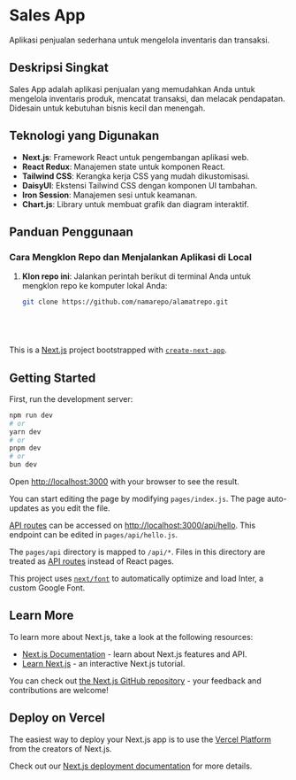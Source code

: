 # Sales App

Aplikasi penjualan sederhana untuk mengelola inventaris dan transaksi.

## Deskripsi Singkat

Sales App adalah aplikasi penjualan yang memudahkan Anda untuk mengelola inventaris produk, mencatat transaksi, dan melacak pendapatan. Didesain untuk kebutuhan bisnis kecil dan menengah.

## Teknologi yang Digunakan

- **Next.js**: Framework React untuk pengembangan aplikasi web.
- **React Redux**: Manajemen state untuk komponen React.
- **Tailwind CSS**: Kerangka kerja CSS yang mudah dikustomisasi.
- **DaisyUI**: Ekstensi Tailwind CSS dengan komponen UI tambahan.
- **Iron Session**: Manajemen sesi untuk keamanan.
- **Chart.js**: Library untuk membuat grafik dan diagram interaktif.


## Panduan Penggunaan

### Cara Mengklon Repo dan Menjalankan Aplikasi di Local

1. **Klon repo ini**: Jalankan perintah berikut di terminal Anda untuk mengklon repo ke komputer lokal Anda:

   ```bash
   git clone https://github.com/namarepo/alamatrepo.git






This is a [Next.js](https://nextjs.org/) project bootstrapped with [`create-next-app`](https://github.com/vercel/next.js/tree/canary/packages/create-next-app).

## Getting Started

First, run the development server:

```bash
npm run dev
# or
yarn dev
# or
pnpm dev
# or
bun dev
```

Open [http://localhost:3000](http://localhost:3000) with your browser to see the result.

You can start editing the page by modifying `pages/index.js`. The page auto-updates as you edit the file.

[API routes](https://nextjs.org/docs/api-routes/introduction) can be accessed on [http://localhost:3000/api/hello](http://localhost:3000/api/hello). This endpoint can be edited in `pages/api/hello.js`.

The `pages/api` directory is mapped to `/api/*`. Files in this directory are treated as [API routes](https://nextjs.org/docs/api-routes/introduction) instead of React pages.

This project uses [`next/font`](https://nextjs.org/docs/basic-features/font-optimization) to automatically optimize and load Inter, a custom Google Font.

## Learn More

To learn more about Next.js, take a look at the following resources:

- [Next.js Documentation](https://nextjs.org/docs) - learn about Next.js features and API.
- [Learn Next.js](https://nextjs.org/learn) - an interactive Next.js tutorial.

You can check out [the Next.js GitHub repository](https://github.com/vercel/next.js/) - your feedback and contributions are welcome!

## Deploy on Vercel

The easiest way to deploy your Next.js app is to use the [Vercel Platform](https://vercel.com/new?utm_medium=default-template&filter=next.js&utm_source=create-next-app&utm_campaign=create-next-app-readme) from the creators of Next.js.

Check out our [Next.js deployment documentation](https://nextjs.org/docs/deployment) for more details.

